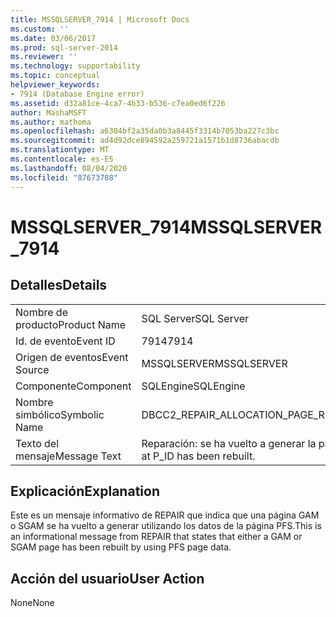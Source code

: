 ```yaml
---
title: MSSQLSERVER_7914 | Microsoft Docs
ms.custom: ''
ms.date: 03/06/2017
ms.prod: sql-server-2014
ms.reviewer: ''
ms.technology: supportability
ms.topic: conceptual
helpviewer_keywords:
- 7914 (Database Engine error)
ms.assetid: d32a81ce-4ca7-4b33-b536-c7ea0ed6f226
author: MashaMSFT
ms.author: mathoma
ms.openlocfilehash: a6304bf2a35da0b3a8445f3314b7053ba227c3bc
ms.sourcegitcommit: ad4d92dce894592a259721a1571b1d8736abacdb
ms.translationtype: MT
ms.contentlocale: es-ES
ms.lasthandoff: 08/04/2020
ms.locfileid: "87673708"
---
```

# <a name="mssqlserver_7914"></a><span data-ttu-id="ce089-102">MSSQLSERVER_7914</span><span class="sxs-lookup"><span data-stu-id="ce089-102">MSSQLSERVER_7914</span></span>
    
## <a name="details"></a><span data-ttu-id="ce089-103">Detalles</span><span class="sxs-lookup"><span data-stu-id="ce089-103">Details</span></span>  
  
|||  
|-|-|  
|<span data-ttu-id="ce089-104">Nombre de producto</span><span class="sxs-lookup"><span data-stu-id="ce089-104">Product Name</span></span>|<span data-ttu-id="ce089-105">SQL Server</span><span class="sxs-lookup"><span data-stu-id="ce089-105">SQL Server</span></span>|  
|<span data-ttu-id="ce089-106">Id. de evento</span><span class="sxs-lookup"><span data-stu-id="ce089-106">Event ID</span></span>|<span data-ttu-id="ce089-107">7914</span><span class="sxs-lookup"><span data-stu-id="ce089-107">7914</span></span>|  
|<span data-ttu-id="ce089-108">Origen de eventos</span><span class="sxs-lookup"><span data-stu-id="ce089-108">Event Source</span></span>|<span data-ttu-id="ce089-109">MSSQLSERVER</span><span class="sxs-lookup"><span data-stu-id="ce089-109">MSSQLSERVER</span></span>|  
|<span data-ttu-id="ce089-110">Componente</span><span class="sxs-lookup"><span data-stu-id="ce089-110">Component</span></span>|<span data-ttu-id="ce089-111">SQLEngine</span><span class="sxs-lookup"><span data-stu-id="ce089-111">SQLEngine</span></span>|  
|<span data-ttu-id="ce089-112">Nombre simbólico</span><span class="sxs-lookup"><span data-stu-id="ce089-112">Symbolic Name</span></span>|<span data-ttu-id="ce089-113">DBCC2_REPAIR_ALLOCATION_PAGE_REBUILT</span><span class="sxs-lookup"><span data-stu-id="ce089-113">DBCC2_REPAIR_ALLOCATION_PAGE_REBUILT</span></span>|  
|<span data-ttu-id="ce089-114">Texto del mensaje</span><span class="sxs-lookup"><span data-stu-id="ce089-114">Message Text</span></span>|<span data-ttu-id="ce089-115">Reparación: se ha vuelto a generar la página PAGE_TYPE en P_ID.</span><span class="sxs-lookup"><span data-stu-id="ce089-115">Repair: PAGE_TYPE page at P_ID has been rebuilt.</span></span>|  
  
## <a name="explanation"></a><span data-ttu-id="ce089-116">Explicación</span><span class="sxs-lookup"><span data-stu-id="ce089-116">Explanation</span></span>  
 <span data-ttu-id="ce089-117">Este es un mensaje informativo de REPAIR que indica que una página GAM o SGAM se ha vuelto a generar utilizando los datos de la página PFS.</span><span class="sxs-lookup"><span data-stu-id="ce089-117">This is an informational message from REPAIR that states that either a GAM or SGAM page has been rebuilt by using PFS page data.</span></span>  
  
## <a name="user-action"></a><span data-ttu-id="ce089-118">Acción del usuario</span><span class="sxs-lookup"><span data-stu-id="ce089-118">User Action</span></span>  
 <span data-ttu-id="ce089-119">None</span><span class="sxs-lookup"><span data-stu-id="ce089-119">None</span></span>  
  
  
